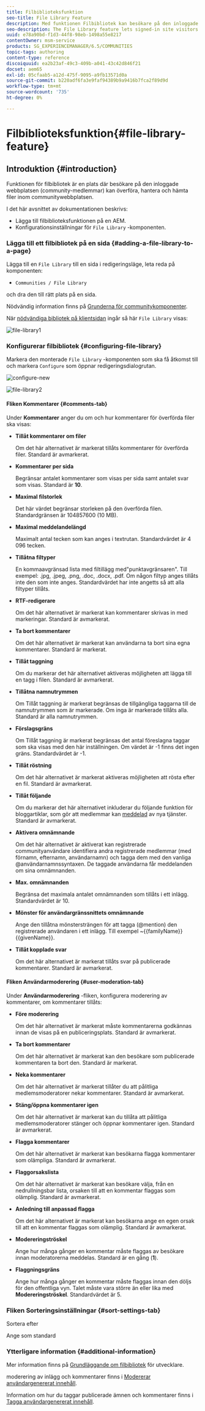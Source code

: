 ```yaml
---
title: Filbiblioteksfunktion
seo-title: File Library Feature
description: Med funktionen Filbibliotek kan besökare på den inloggade webbplatsen överföra, hantera och hämta filer
seo-description: The File Library feature lets signed-in site visitors upload, manage, and download files
uuid: e78a90bd-f1d3-44f8-98eb-1498a55e8217
contentOwner: msm-service
products: SG_EXPERIENCEMANAGER/6.5/COMMUNITIES
topic-tags: authoring
content-type: reference
discoiquuid: ea2b23af-49c3-409b-a041-43c42d846f21
docset: aem65
exl-id: 05cfaab5-a12d-475f-9095-a9fb13571d0a
source-git-commit: b220adf6fa3e9faf94389b9a9416b7fca2f89d9d
workflow-type: tm+mt
source-wordcount: '735'
ht-degree: 0%

---
```


# Filbiblioteksfunktion{#file-library-feature}

## Introduktion {#introduction}

Funktionen för filbibliotek är en plats där besökare på den inloggade webbplatsen (community-medlemmar) kan överföra, hantera och hämta filer inom communitywebbplatsen.

I det här avsnittet av dokumentationen beskrivs:

* Lägga till filbiblioteksfunktionen på en AEM.
* Konfigurationsinställningar för `File Library` -komponenten.

### Lägga till ett filbibliotek på en sida {#adding-a-file-library-to-a-page}

Lägga till en `File Library` till en sida i redigeringsläge, leta reda på komponenten:

* `Communities / File Library`

och dra den till rätt plats på en sida.

Nödvändig information finns på [Grunderna för communitykomponenter](/help/communities/basics.md).

När [nödvändiga bibliotek på klientsidan](/help/communities/essentials-file-library.md#essentials-for-client-side) ingår så här `File Library` visas:

![file-library1](assets/file-library1.png)

### Konfigurerar filbibliotek {#configuring-file-library}

Markera den monterade `File Library` -komponenten som ska få åtkomst till och markera `Configure` som öppnar redigeringsdialogrutan.

![configure-new](assets/configure-new.png)

![file-library2](assets/file-library2.png)

#### Fliken Kommentarer {#comments-tab}

Under **Kommentarer** anger du om och hur kommentarer för överförda filer ska visas:

* **Tillåt kommentarer om filer**

   Om det här alternativet är markerat tillåts kommentarer för överförda filer. Standard är avmarkerat.

* **Kommentarer per sida**

   Begränsar antalet kommentarer som visas per sida samt antalet svar som visas. Standard är **10**.

* **Maximal filstorlek**

   Det här värdet begränsar storleken på den överförda filen. Standardgränsen är 104857600 (10 MB).

* **Maximal meddelandelängd**

   Maximalt antal tecken som kan anges i textrutan. Standardvärdet är 4 096 tecken.

* **Tillåtna filtyper**

   En kommaavgränsad lista med filtillägg med&quot;punktavgränsaren&quot;. Till exempel: .jpg, .jpeg, .png, .doc, .docx, .pdf. Om någon filtyp anges tillåts inte den som inte anges. Standardvärdet har inte angetts så att alla filtyper tillåts.

* **RTF-redigerare**

   Om det här alternativet är markerat kan kommentarer skrivas in med markeringar. Standard är avmarkerat.

* **Ta bort kommentarer**

   Om det här alternativet är markerat kan användarna ta bort sina egna kommentarer. Standard är markerat.

* **Tillåt taggning**

   Om du markerar det här alternativet aktiveras möjligheten att lägga till en tagg i filen. Standard är avmarkerat.

* **Tillåtna namnutrymmen**

   Om Tillåt taggning är markerat begränsas de tillgängliga taggarna till de namnutrymmen som är markerade. Om inga är markerade tillåts alla. Standard är alla namnutrymmen.

* **Förslagsgräns**

   Om Tillåt taggning är markerat begränsas det antal föreslagna taggar som ska visas med den här inställningen. Om värdet är -1 finns det ingen gräns. Standardvärdet är -1.

* **Tillåt röstning**

   Om det här alternativet är markerat aktiveras möjligheten att rösta efter en fil. Standard är avmarkerat.

* **Tillåt följande**

   Om du markerar det här alternativet inkluderar du följande funktion för bloggartiklar, som gör att medlemmar kan [meddelad](/help/communities/notifications.md) av nya tjänster. Standard är avmarkerat.

* **Aktivera omnämnande**

   Om det här alternativet är aktiverat kan registrerade communityanvändare identifiera andra registrerade medlemmar (med förnamn, efternamn, användarnamn) och tagga dem med den vanliga @användarnamnssyntaxen. De taggade användarna får meddelanden om sina omnämnanden.

* **Max. omnämnanden**

   Begränsa det maximala antalet omnämnanden som tillåts i ett inlägg. Standardvärdet är 10.

* **Mönster för användargränssnittets omnämnande**

   Ange den tillåtna mönstersträngen för att tagga (@mention) den registrerade användaren i ett inlägg. Till exempel ~{{familyName}}{{givenName}}.

* **Tillåt kopplade svar**

   Om det här alternativet är markerat tillåts svar på publicerade kommentarer. Standard är avmarkerat.

#### Fliken Användarmoderering {#user-moderation-tab}

Under **Användarmoderering** -fliken, konfigurera moderering av kommentarer, om kommentarer tillåts:

* **Före moderering**

   Om det här alternativet är markerat måste kommentarerna godkännas innan de visas på en publiceringsplats. Standard är avmarkerat.

* **Ta bort kommentarer**

   Om det här alternativet är markerat kan den besökare som publicerade kommentaren ta bort den. Standard är markerat.

* **Neka kommentarer**

   Om det här alternativet är markerat tillåter du att pålitliga medlemsmoderatorer nekar kommentarer. Standard är avmarkerat.

* **Stäng/öppna kommentarer igen**

   Om det här alternativet är markerat kan du tillåta att pålitliga medlemsmoderatorer stänger och öppnar kommentarer igen. Standard är avmarkerat.

* **Flagga kommentarer**

   Om det här alternativet är markerat kan besökarna flagga kommentarer som olämpliga. Standard är avmarkerat.

* **Flaggorsakslista**

   Om det här alternativet är markerat kan besökare välja, från en nedrullningsbar lista, orsaken till att en kommentar flaggas som olämplig. Standard är avmarkerat.

* **Anledning till anpassad flagga**

   Om det här alternativet är markerat kan besökarna ange en egen orsak till att en kommentar flaggas som olämplig. Standard är avmarkerat.

* **Modereringströskel**

   Ange hur många gånger en kommentar måste flaggas av besökare innan moderatorerna meddelas. Standard är en gång (**1**).

* **Flaggningsgräns**

   Ange hur många gånger en kommentar måste flaggas innan den döljs för den offentliga vyn. Talet måste vara större än eller lika med **Modereringströskel**. Standardvärdet är 5.

### Fliken Sorteringsinställningar {#sort-settings-tab}

Sortera efter

Ange som standard

### Ytterligare information {#additional-information}

Mer information finns på [Grundläggande om filbibliotek](/help/communities/essentials-file-library.md) för utvecklare.

moderering av inlägg och kommentarer finns i [Modererar användargenererat innehåll](/help/communities/moderate-ugc.md).

Information om hur du taggar publicerade ämnen och kommentarer finns i [Tagga användargenererat innehåll](/help/communities/tag-ugc.md).
